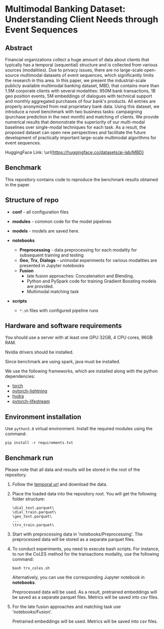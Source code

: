 # Multimodal Banking Dataset: Understanding Client Needs through Event Sequences

## Abstract

Financial organizations collect a huge amount of data about clients that typically has a temporal (sequential) structure and is collected from various sources (modalities). Due to privacy issues, there are no large-scale open-source multimodal datasets of event sequences, which significantly limits the research in this area.
In this paper, we present the industrial-scale publicly available multimodal banking dataset, MBD, that contains more than 1.5M corporate clients with several modalities: 950M bank transactions, 1B geo position events, 5M embeddings of dialogues with technical support and monthly aggregated purchases of four bank's products. All entries are properly anonymized from real proprietary bank data. Using this dataset, we introduce a novel benchmark with two business tasks: campaigning (purchase prediction in the next month) and matching of clients. We provide numerical results that demonstrate the superiority of our multi-modal baselines over single-modal techniques for each task. As a result, the proposed dataset can open new perspectives and facilitate the future development of practically important large-scale multimodal algorithms for event sequences. 

HuggingFace Link: \url{https://huggingface.co/datasets/ai-lab/MBD}

## Benchmark

This repository contains code to reproduce the benchmark results obtained in the paper.

## Structure of repo

- **conf** - all configuration files
- **modules** - common code for the model pipelines
- **models** - models are saved here.
- **notebooks** 
    - **Preprocessing** - data preprocessing for each modality for subsequent training and testing
    - **Geo**, **Trx**, **Dialogs** - unimodal experiments for various modalities are presented in Jupyter notebooks
    - **Fusion**
        - late fusion approaches: Concatenation and Blending.
        - Python and PySpark code for training Gradient Boosting models are provided. 
        - Multimodal matching task

- **scripts**  
    - `*.sh` files with configured pipeline runs


## Hardware and software requirements

You should use a server with at least one GPU 32GB, 4 CPU cores, 96GB RAM.


Nvidia drivers should be installed.

Since benchmark are using spark, java must be installed.

We use the following frameworks, which are installed along with the python dependencies:
- [torch](https://pytorch.org/)
- [pytorch-lightning](https://lightning.ai/)
- [hydra](https://hydra.cc/docs/intro/)
- [pytorch-lifestream](https://github.com/dllllb/pytorch-lifestream)

## Environment installation

Use `python3.8` virtual environment. Install the required modules using the command:

```
pip install -r requirements.txt
```

## Benchmark run

Please note that all data and results will be stored in the root of the repository.

1. Follow the [temporal url](https://disk.yandex.ru/d/Pk9Mhx70VnUzbA) and download the data.
2. Place the loaded data into the repository root. You will get the following folder structure:
    ```
    \dial_test.parquet\
    \dial_train.parquet\
    \geo_test.parquet\
    ...
    \trx_train.parquet\
    ```
3. Start with preprocessing data in 'notebooks/Preprocessing'. The preprocessed data will be stored as a separate parquet files.
4. To conduct experiments, you need to execute bash scripts. For instance, to run the CoLES method for the transactions modality, use the following command:
   ```
   bash trx_coles.sh
   ```

   Alternatively, you can use the corresponding Jupyter notebook in **notebooks**.

   Preprocessed data will be used. As a result, pretrained embeddings will be saved as a separate parquet files. Metrics will be saved into csv files.
   
5. For the late fusion approaches and matching task use 'notebooks/Fusion'.

   Pretrained embeddings will be used. Metrics will be saved into csv files.






